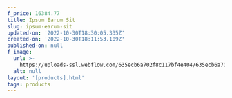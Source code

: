 ```yaml
---
f_price: 16384.77
title: Ipsum Earum Sit
slug: ipsum-earum-sit
updated-on: '2022-10-30T18:30:05.335Z'
created-on: '2022-10-30T18:11:53.109Z'
published-on: null
f_image:
  url: >-
    https://uploads-ssl.webflow.com/635ecb6a702f8c117bf4e404/635ecb6a702f8c7436f4e406_Dithered-Flatirons-Mountains.png
  alt: null
layout: '[products].html'
tags: products
---
```




